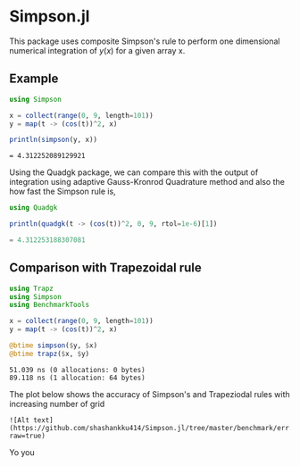 # Simpson.jl

This package uses composite Simpson's rule to perform one dimensional numerical integration of $y(x)$ for a given array x.

## Example

```julia
using Simpson

x = collect(range(0, 9, length=101))
y = map(t -> (cos(t))^2, x)

println(simpson(y, x))
```

```plaintext
= 4.312252089129921
```

Using the Quadgk package, we can compare this with the output of integration using adaptive Gauss-Kronrod Quadrature method and also the how fast the Simpson rule is,

```julia
using Quadgk

println(quadgk(t -> (cos(t))^2, 0, 9, rtol=1e-6)[1])
```

```julia
= 4.312253188307081
```

## Comparison with Trapezoidal rule

```julia
using Trapz
using Simpson
using BenchmarkTools

x = collect(range(0, 9, length=101))
y = map(t -> (cos(t))^2, x)

@btime simpson($y, $x)
@btime trapz($x, $y)
```

```plaintext
51.039 ns (0 allocations: 0 bytes)
89.118 ns (1 allocation: 64 bytes)
```

The plot below shows the accuracy of Simpson's and Trapeziodal rules with increasing number of grid

```
![Alt text](https://github.com/shashankku414/Simpson.jl/tree/master/benchmark/err.png?raw=true)
```

Yo you
